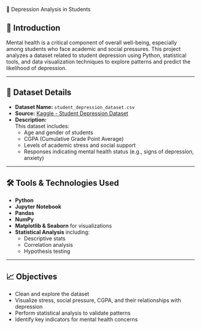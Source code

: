 🧠 Depression Analysis in Students

## 📌 Introduction
Mental health is a critical component of overall well-being, especially among students who face academic and social pressures. This project analyzes a dataset related to student depression using Python, statistical tools, and data visualization techniques to explore patterns and predict the likelihood of depression.

---

## 📂 Dataset Details

- **Dataset Name:** `student_depression_dataset.csv`  
- **Source:** [Kaggle - Student Depression Dataset](https://www.kaggle.com/datasets/adilshamim8/student-depression-dataset)  
- **Description:**  
  This dataset includes:
  - Age and gender of students
  - CGPA (Cumulative Grade Point Average)
  - Levels of academic stress and social support
  - Responses indicating mental health status (e.g., signs of depression, anxiety)

---

## 🛠️ Tools & Technologies Used

- **Python**
- **Jupyter Notebook**
- **Pandas**
- **NumPy**
- **Matplotlib & Seaborn** for visualizations
- **Statistical Analysis** including:
  - Descriptive stats
  - Correlation analysis
  - Hypothesis testing


---

## 📈 Objectives

- Clean and explore the dataset
- Visualize stress, social pressure, CGPA, and their relationships with depression
- Perform statistical analysis to validate patterns
- Identify key indicators for mental health concerns
